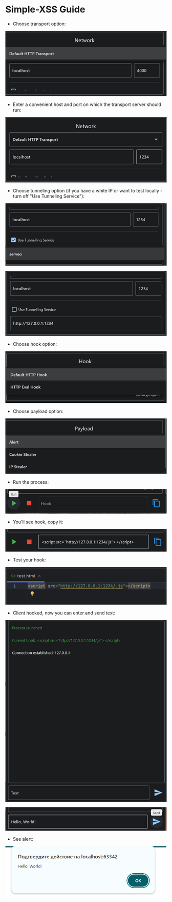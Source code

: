 # Simple-XSS Guide

- Choose transport option:

![](../resources/images/tutor1.png)

- Enter a convenient host and port on which the transport server should run:

![](../resources/images/tutor2.png)

- Choose tunneling option (if you have a white IP or want to test locally - turn off "Use Tunneling Service"):

![](../resources/images/tutor3.png)

![](../resources/images/tutor4.png)

- Choose hook option:

![](../resources/images/tutor5.png)

- Choose payload option:

![](../resources/images/tutor6.png)

- Run the process:

![](../resources/images/tutor7.png)

- You'll see hook, copy it:

![](../resources/images/tutor8.png)

- Test your hook:

![](../resources/images/tutor9.png)

- Client hooked, now you can enter and send text:

![](../resources/images/tutor10.png)

![](../resources/images/tutor11.png)

- See alert:

![](../resources/images/tutor12.png)
